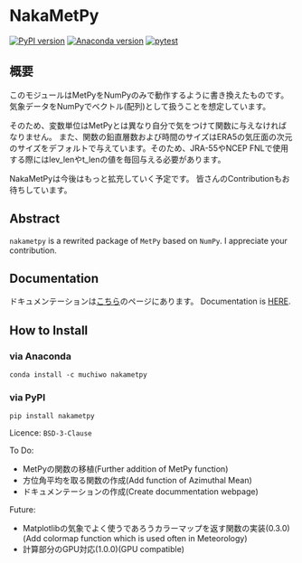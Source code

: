 # NakaMetPy

[![PyPI version][pypi-image]][pypi-link]
[![Anaconda version][anaconda-v-image]][anaconda-v-link]
[![pytest](https://github.com/muchojp/NakaMetPy/actions/workflows/ci.yml/badge.svg)](https://github.com/muchojp/NakaMetPy/actions/workflows/ci.yml)
<!-- [![Travis][travis-image]][travis-link] -->

[pypi-image]: https://badge.fury.io/py/nakametpy.svg
[pypi-link]: https://pypi.org/project/nakametpy
[anaconda-v-image]: https://anaconda.org/muchiwo/nakametpy/badges/version.svg
[anaconda-v-link]: https://anaconda.org/muchiwo/nakametpy
<!-- [travis-image]: https://travis-ci.org/muchojp/NakaMetPy.svg?branch=main
[travis-link]: https://travis-ci.org/github/muchojp/NakaMetPy -->
[github-actions-image]: https://github.com/muchojp/NakaMetPy/actions/workflows/ci.yml/badge.svg
[github-actions-link]: https://github.com/muchojp/NakaMetPy/actions/workflows/ci.yml

## 概要
このモジュールはMetPyをNumPyのみで動作するように書き換えたものです。
気象データをNumPyでベクトル(配列)として扱うことを想定しています。

そのため、変数単位はMetPyとは異なり自分で気をつけて関数に与えなければなりません。
また、関数の鉛直層数および時間のサイズはERA5の気圧面の次元のサイズをデフォルトで与えています。そのため、JRA-55やNCEP FNLで使用する際にはlev_lenやt_lenの値を毎回与える必要があります。

NakaMetPyは今後はもっと拡充していく予定です。
皆さんのContributionもお待ちしています。

## Abstract
`nakametpy` is a rewrited package of `MetPy` based on `NumPy`.
I appreciate your contribution.

## Documentation
ドキュメンテーションは[こちら](https://muchojp.github.io/NakaMetPy/ "Docs")のページにあります。
Documentation is [HERE](https://muchojp.github.io/NakaMetPy/).

## How to Install
### via Anaconda

```
conda install -c muchiwo nakametpy
````

### via PyPI

```
pip install nakametpy
````

Licence: `BSD-3-Clause`

To Do: 
 - MetPyの関数の移植(Further addition of MetPy function)
 - 方位角平均を取る関数の作成(Add function of Azimuthal Mean)
 - ドキュメンテーションの作成(Create docummentation webpage)

Future:
 - Matplotlibの気象でよく使うであろうカラーマップを返す関数の実装(0.3.0)(Add colormap function which is used often in Meteorology)
 - 計算部分のGPU対応(1.0.0)(GPU compatible)

 
